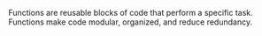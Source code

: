 Functions are reusable blocks of code that perform a specific task. Functions make code modular, organized, and reduce redundancy.